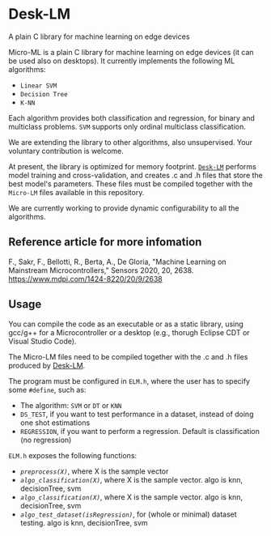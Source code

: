 # Desk-LM
A plain C library for machine learning on edge devices


Micro-ML is a plain C library for machine learning on edge devices (it can be used also on desktops). It currently implements the following ML algorithms:

- `Linear SVM`
- `Decision Tree`
- `K-NN`

Each algorithm provides both classification and regression, for binary and multiclass problems. `SVM` supports only ordinal multiclass classification.

We are extending the library to other algorithms, also unsupervised. Your voluntary contribution is welcome.

At present, the library is optimized for memory footprint. [`Desk-LM`](https://github.com/Edge-Learning-Machine/Desk-LM) performs model training and cross-validation, and creates .c and .h files that store the best model's parameters. These files must be compiled together with the `Micro-LM` files available in this repository.

We are currently working to provide dynamic configurability to all the algorithms.

## Reference article for more infomation
F., Sakr, F., Bellotti, R., Berta, A., De Gloria, "Machine Learning on Mainstream Microcontrollers," Sensors 2020, 20, 2638.
https://www.mdpi.com/1424-8220/20/9/2638

## Usage

You can compile the code as an executable or as a static library, using gcc/g++ for a Microcontroller or a desktop (e.g., thorugh Eclipse CDT or Visual Studio Code).

The Micro-LM files need to be compiled together with the .c and .h files produced by [Desk-LM](https://github.com/Edge-Learning-Machine/Desk-LM).

The program must be configured in `ELM.h`, where the user has to specify some `#define`, such as:
- The algorithm: `SVM` or `DT` or `KNN`
- `DS_TEST`, if you want to test performance in a dataset, instead of doing one shot estimations
- `REGRESSION`, if you want to perform a regression. Default is classification (no regression)

`ELM.h` exposes the following functions:
- *`preprocess(X)`*, where X is the sample vector
- *`algo_classification(X)`*, where X is the sample vector. algo is knn, decisionTree, svm
- *`algo_classification(X)`*, where X is the sample vector. algo is knn, decisionTree, svm
- *`algo_test_dataset(isRegression)`*, for (whole or minimal) dataset testing. algo is knn, decisionTree, svm
